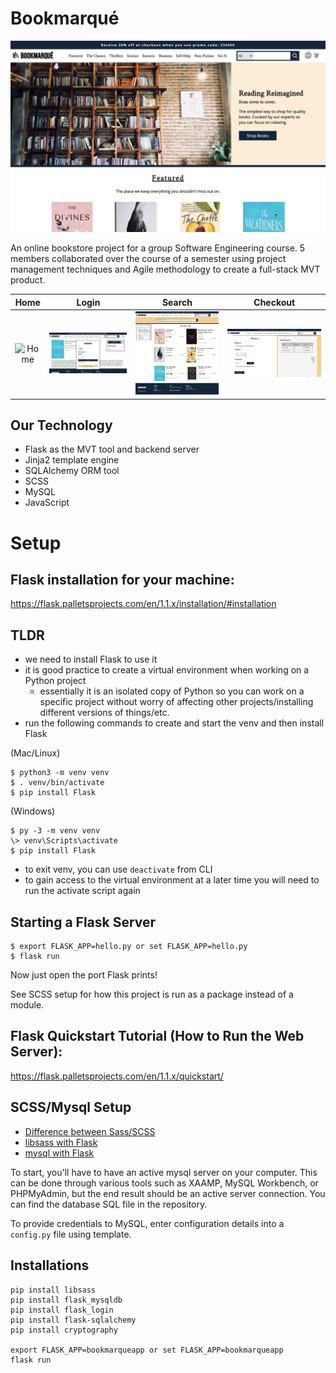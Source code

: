# Bookmarqué

![Bookstore Project Hero Image](screenshots/splash.png)

An online bookstore project for a group Software Engineering course. 5 members collaborated over the course of a semester using project management techniques and Agile methodology to create a full-stack MVT product.


Home | Login | Search | Checkout
:-------------------------:|:-------------------------: | :-------------------------: | :-------------------------:
![Home](screenshots/home.png)  |  ![Login](screenshots/login.png) | ![Search](screenshots/search.png) | ![Checkout](screenshots/checkout.png)

## Our Technology
- Flask as the MVT tool and backend server
- Jinja2 template engine
- SQLAlchemy ORM tool
- SCSS
- MySQL
- JavaScript

# Setup

## Flask installation for your machine:
https://flask.palletsprojects.com/en/1.1.x/installation/#installation

## TLDR

- we need to install Flask to use it
- it is good practice to create a virtual environment when working on a Python project
  - essentially it is an isolated copy of Python so you can work on a specific project without worry of affecting other projects/installing different versions of things/etc.
- run the following commands to create and start the venv and then install Flask

(Mac/Linux)
```
$ python3 -m venv venv
$ . venv/bin/activate
$ pip install Flask
```

(Windows)
```
$ py -3 -m venv venv
\> venv\Scripts\activate
$ pip install Flask
```

- to exit venv, you can use `deactivate` from CLI
- to gain access to the virtual environment at a later time you will need to run the activate script again

## Starting a Flask Server
```
$ export FLASK_APP=hello.py or set FLASK_APP=hello.py
$ flask run
```
Now just open the port Flask prints!

See SCSS setup for how this project is run as a package instead of a module.

## Flask Quickstart Tutorial (How to Run the Web Server):
https://flask.palletsprojects.com/en/1.1.x/quickstart/

## SCSS/Mysql Setup
- [Difference between Sass/SCSS](https://www.geeksforgeeks.org/what-is-the-difference-between-scss-and-sass)
- [libsass with Flask](https://sass.github.io/libsass-python/frameworks/flask.html)
- [mysql with Flask](https://www.askpython.com/python-modules/flask/flask-mysql-database)

To start, you'll have to have an active mysql server on your computer. This can be done through various tools such as XAAMP, MySQL Workbench, or PHPMyAdmin, but the end result should be an active server connection. You can find the database SQL file in the repository.

To provide credentials to MySQL, enter configuration details into a `config.py` file using template.

## Installations
```
pip install libsass
pip install flask_mysqldb
pip install flask_login
pip install flask-sqlalchemy
pip install cryptography

export FLASK_APP=bookmarqueapp or set FLASK_APP=bookmarqueapp
flask run
```

